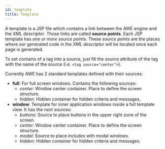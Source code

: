 ```yaml
---
id: template
title: Template
---
```


A template is a JSP file which contains a link between the AWE engine and the *XML descriptor*. Those links are called **source points**. Each JSP template has *one or more source points*. These *source points* are the places where our generated code in the *XML descriptor* will be located once each page is generated.

To set contains of a tag into a source, just fill the source attribute of the tag with the name of the source (i.e. `<tag source="center">`).

Currently AWE has 2 standard templates defined with their sources:
* **full**: For full screen windows. Contains the following sources:
  * *center:* Window center container. Place to define the screen structure.
  * *hidden:* Hidden container for hidden criteria and messages.
* **window**: Template for inner application windows inside a full template view. It has the next sources:
  * *buttons:* Source to place buttons in the upper right zone of the screen.
  * *center:* Window center container. Place to define the screen structure.
  * *modal:* Source to place *includes* with modal windows.
  * *hidden:* Hidden container for hidden criteria and messages.



